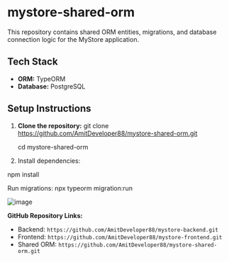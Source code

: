 # mystore-shared-orm

This repository contains shared ORM entities, migrations, and database connection logic for the MyStore application.

## Tech Stack
- **ORM:** TypeORM
- **Database:** PostgreSQL

## Setup Instructions

1. **Clone the repository:**
   git clone https://github.com/AmitDeveloper88/mystore-shared-orm.git


   cd mystore-shared-orm


2. Install dependencies:

npm install


Run migrations: npx typeorm migration:run

![image](https://github.com/user-attachments/assets/ccc726d4-b123-4f4a-9d92-c816ab717555)



**GitHub Repository Links:**
   - Backend: `https://github.com/AmitDeveloper88/mystore-backend.git`
   - Frontend: `https://github.com/AmitDeveloper88/mystore-frontend.git`
   - Shared ORM: `https://github.com/AmitDeveloper88/mystore-shared-orm.git`
